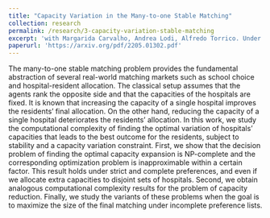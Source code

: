 ```yaml
---
title: "Capacity Variation in the Many-to-one Stable Matching"
collection: research
permalink: /research/3-capacity-variation-stable-matching
excerpt: 'with Margarida Carvalho, Andrea Lodi, Alfredo Torrico. Under review.'
paperurl: 'https://arxiv.org/pdf/2205.01302.pdf'
---
```


The many-to-one stable matching problem provides the fundamental abstraction of several real-world matching markets such as school choice and hospital-resident allocation. The classical setup assumes that the agents rank the opposite side and that the capacities of the hospitals are fixed. It is known that increasing the capacity of a single hospital improves the residents’ final allocation. On the other hand, reducing the capacity of a single hospital deteriorates the residents’ allocation. In this work, we study the computational complexity of finding the optimal variation of hospitals’ capacities that leads to the best outcome for the residents, subject to stability and a capacity variation constraint. First, we show that the decision problem of finding the optimal capacity expansion is NP-complete and the corresponding optimization problem is inapproximable within a certain factor. This result holds under strict and complete preferences, and even if we allocate extra capacities to disjoint sets of hospitals. Second, we obtain analogous computational complexity results for the problem of capacity reduction. Finally, we study the variants of these problems when the goal is to maximize the size of the final matching under incomplete preference lists.
